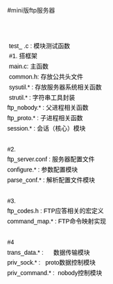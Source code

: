 #mini版ftp服务器
<div style="line-height:1.7;color:#000000;font-size:14px;font-family:Arial">&nbsp;&nbsp;&nbsp;&nbsp;&nbsp;&nbsp;&nbsp;&nbsp;&nbsp;&nbsp;&nbsp;&nbsp;&nbsp;&nbsp;&nbsp;&nbsp;&nbsp;&nbsp;&nbsp;&nbsp;&nbsp;&nbsp;&nbsp;&nbsp;&nbsp;&nbsp;&nbsp;&nbsp;&nbsp;&nbsp;&nbsp;&nbsp; <br />&nbsp;<br />&nbsp;test_ .c : 模块测试函数 <br />&nbsp;#1. 搭框架<br />&nbsp;main.c: 主函数<br />&nbsp;common.h: 存放公共头文件 <br />&nbsp;sysutil.* : 存放服务器系统相关函数<br />&nbsp;strutil.* : 字符串工具封装 <br />ftp_nobody.* : 父进程相关函数 <br /><div>ftp_proto.* : 子进程相关函数<br />session.* : 会话（核心）模块</div>&nbsp;&nbsp;&nbsp;&nbsp;&nbsp;&nbsp;&nbsp;&nbsp;&nbsp;&nbsp;&nbsp;&nbsp;&nbsp;&nbsp;&nbsp;&nbsp;&nbsp;&nbsp;&nbsp;&nbsp;&nbsp; <br />#2.<br />ftp_server.conf : 服务器配置文件<br />configure.* : 参数配置模块<br />parse_conf.* : 解析配置文件模块 <br />&nbsp;&nbsp;&nbsp;&nbsp;&nbsp;&nbsp;&nbsp;&nbsp;&nbsp;&nbsp;&nbsp;&nbsp;&nbsp;&nbsp;&nbsp;&nbsp;&nbsp;&nbsp;&nbsp;&nbsp;&nbsp; <br />#3.<br />ftp_codes.h : FTP应答相关的宏定义<br />command_map.* : FTP命令映射实现<br /><br />#4<br />trans_data.* :&nbsp;&nbsp;&nbsp;&nbsp;&nbsp; 数据传输模块<br />priv_sock.* : &nbsp; proto数据控制模块<br />priv_command.* :&nbsp;&nbsp;nobody控制模块<br /><br /></div>
